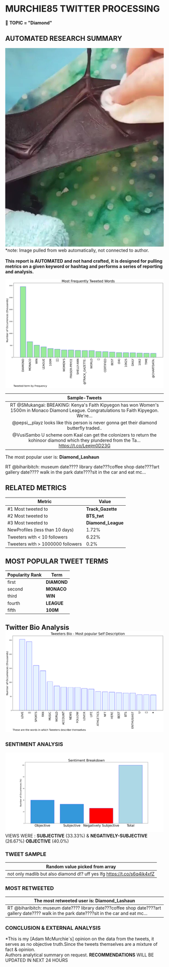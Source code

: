 # MURCHIE85 TWITTER PROCESSING 
&#x1F34E; **TOPIC = "Diamond"**

## AUTOMATED RESEARCH SUMMARY

![image](assets/2022-08-10hashtagImage.png)*note: Image pulled from web automatically, not connected to author.
<br></br>
<b> This report is AUTOMATED and not hand crafted, it is designed for pulling metrics on a given keyword or hashtag and performs a series of reporting and analysis.</b>



![image](assets/2022-08-10TWEETS.png)



|                **Sample-Tweets**        |
| :-------------: |
| RT @SMukangai: BREAKING: Kenya's Faith Kipyegon has won Women's 1500m in Monaco Diamond League. Congratulations to Faith Kipyegon. We're… |
| @pepsi__playz looks like this person is never gonna get their diamond butterfly traded.. |
| @VusiSambo U scheme oom Kaal can get the colonizers to return the kohinoor diamond which they plundered from the Ta… https://t.co/Leejm0D23G |

The most popular user is: **Diamond_Lashaun**
<div class="alert alert-block alert-danger"> RT @biharibitch: museum date???? library date???coffee shop date????art gallery date???? walk in the park date????sit in the car and eat mc…</div>

## RELATED METRICS<br>
| Metric | Value |
| ------------- | ------------- |
| #1 Most tweeted to  | **Track_Gazette** |
| #2 Most tweeted to  | **BTS_twt** |
| #3 Most tweeted to  | **Diamond_League** |
| NewProfiles (less than 10 days) | 1.72%  |
| Tweeters with < 10 followers  | 6.22%|
| Tweeters with > 1000000 followers  | 0.2%  |



## MOST POPULAR TWEET TERMS 


| Popularity Rank  | Term |
| ------------- | ------------- |
| first  | **DIAMOND**  |
| second  | **MONACO**  |
| third  | **WIN** |
| fourth  | **LEAGUE**  |
| fifth  | **100M**  |


## Twitter Bio Analysis![image](assets/2022-08-10BIO.png)
### SENTIMENT ANALYSIS
![image](assets/2022-08-10sentiment.png)
VIEWS WERE : **SUBJECTIVE**  (33.33%) & **NEGATIVELY-SUBJECTIVE** (26.67%) **OBJECTIVE** (40.0%)

### TWEET SAMPLE 
| Random value picked from array |
| ------------- |
|not only madlib but also diamond d!? uff yes lfg https://t.co/s6q4ik4xfZ |

### MOST RETWEETED 

| The most retweeted user is: **Diamond_Lashaun**  |
| ------------- |
| RT @biharibitch: museum date???? library date???coffee shop date????art gallery date???? walk in the park date????sit in the car and eat mc… |

### CONCLUSION & EXTERNAL ANALYSIS

*This is my [Adam McMurchie`s] opinion on the data from the tweets, it serves as no objective truth.Since the tweets themselves are a mixture of fact & opinion.<br>
Authors analytical summary on request.
**RECOMMENDATIONS** WILL BE UPDATED IN NEXT  24 HOURS <br>
